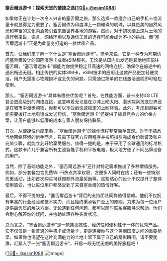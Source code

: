 **塞舌爾远游卡：探索天堂的便捷之选[[TG💪+ @esim1088](https://t.me/s/esim1088)]**

如果你正在计划一次令人兴奋的塞舌爾之旅，那么选择一款适合自己的手机卡或流量卡就显得尤为重要了。塞舌爾作为印度洋上一颗璀璨的明珠，以其绝美的自然风光和丰富的文化内涵吸引着来自世界各地的游客。然而，对于初次踏上这片土地的旅行者来说，语言、网络环境以及通信工具的选择可能会成为不小的挑战。而“塞舌爾远游卡”正是为此量身打造的一款优质产品。

首先，让我们来了解一下什么是“塞舌爾远游卡”。简单来说，它是一种专为短期访问塞舌爾设计的国际漫游卡或者eSIM服务。无论是从国内出发还是其他地区前往塞舌爾，“塞舌爾远游卡”都能为你提供稳定且高速的网络连接，确保你在旅途中的通讯畅通无阻。相比传统的实体SIM卡，eSIM技术的应用让这款产品更加轻便灵活，用户无需担心物理损坏或丢失的问题，只需通过简单的在线激活流程即可轻松使用。

那么，“塞舌爾远游卡”具体有哪些优势呢？首先，在性能方面，该卡支持4G LTE甚至更高级别的网络连接，这意味着无论是在沙滩上晒太阳、潜水探索海底世界还是在城市中漫步购物，你都可以享受到快速稳定的上网体验。此外，考虑到游客可能需要拨打本地电话或发送短信，“塞舌爾远游卡”还提供了极具竞争力的价格方案，让用户能够以低廉的成本与家人朋友保持联系。

其次，从便捷性角度来看，“塞舌爾远游卡”的操作流程非常简单直观。对于不熟悉当地网络环境的新手而言，只需下载官方应用程序并按照指引完成身份验证及账户充值步骤，就能立刻开始享受服务。值得一提的是，由于采用了全球通用的标准格式，这款卡片几乎兼容所有主流智能手机和平板电脑，极大地方便了不同品牌设备的用户。

当然，除了基础功能之外，“塞舌爾远游卡”还针对特定需求推出了多种增值服务。例如，部分套餐包含免费Wi-Fi热点共享权限，方便多人同时在线；还有一些特别优惠活动，比如首次购买可获赠额外流量奖励等。这些贴心的设计不仅提升了整体使用感受，也让每位用户都感受到了来自塞舌爾的热情好客。

最后，不得不提的是，“塞舌爾远游卡”背后的支持团队同样值得信赖。他们不仅拥有丰富的行业经验和技术实力，而且始终秉承客户至上的原则，力求为每一位用户提供最优质的解决方案。无论遇到任何问题，都可以随时联系客服寻求帮助，他们会耐心解答你的疑问，并协助处理各种突发状况。

总而言之，“塞舌爾远游卡”是一款集高效性、经济性和便利性于一体的优秀产品。它不仅仅是一张普通的手机卡或流量卡，更是连接你与这个美丽国度之间的重要桥梁。如果你也渴望在这片充满魅力的土地上留下属于自己的精彩瞬间，请不要犹豫，赶紧入手一张“塞舌爾远游卡”，开启一段无忧无虑的美好旅程吧！

[[TG💪+ @esim1088](https://t.me/s/esim1088) ![Image](https://i.postimg.cc/4NQfJmqS/Snipaste-2025-05-13-00-14-12.png)]
